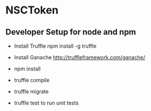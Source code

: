 # NSCToken

## Developer Setup for node and npm

- Install Truffle
npm install -g truffle
- Install Ganache
http://truffleframework.com/ganache/

- npm install
- truffle compile
- truffle migrate
- truffle test to run unit tests





